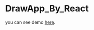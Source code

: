 # DrawApp_By_React
you can see demo [here](https://gongchizhou.github.io/DrawApp_By_React/dist/).


